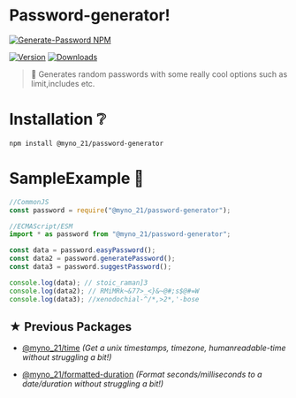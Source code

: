 # Password-generator!

[![Generate-Password NPM](https://nodei.co/npm/@myno_21/password-generator.png?downloads=true&downloadRank=true)](http://npmjs.org/package/@myno_21/password-generator)

[![Version](https://img.shields.io/npm/v/@myno_21/password-generator)](https://www.npmjs.com/package/@myno_21/password-generator)
[![Downloads](https://img.shields.io/npm/dt/@myno_21/password-generator)](https://www.npmjs.com/package/@myno_21/password-generator)

> 📜 Generates random passwords with some really cool options such as limit,includes etc.

# Installation ❔

```
npm install @myno_21/password-generator
```

# SampleExample 💭

```js
//CommonJS
const password = require("@myno_21/password-generator");

//ECMAScript/ESM
import * as password from "@myno_21/password-generator";

const data = password.easyPassword();
const data2 = password.generatePassword();
const data3 = password.suggestPassword();

console.log(data); // stoic_raman]3
console.log(data2); // RMiMRk~&77>_<}&~@#;s$@#=W
console.log(data3); //xenodochial-^/*,>2*,'-bose
```

## ★ Previous Packages

- [@myno_21/time](https://www.npmjs.com/package/@myno_21/formatted-duration) _(Get a unix timestamps, timezone, humanreadable-time without struggling a bit!)_

- [@myno_21/formatted-duration](https://www.npmjs.com/package/@myno_21/formatted-duration) _(Format seconds/milliseconds to a date/duration without struggling a bit!)_
